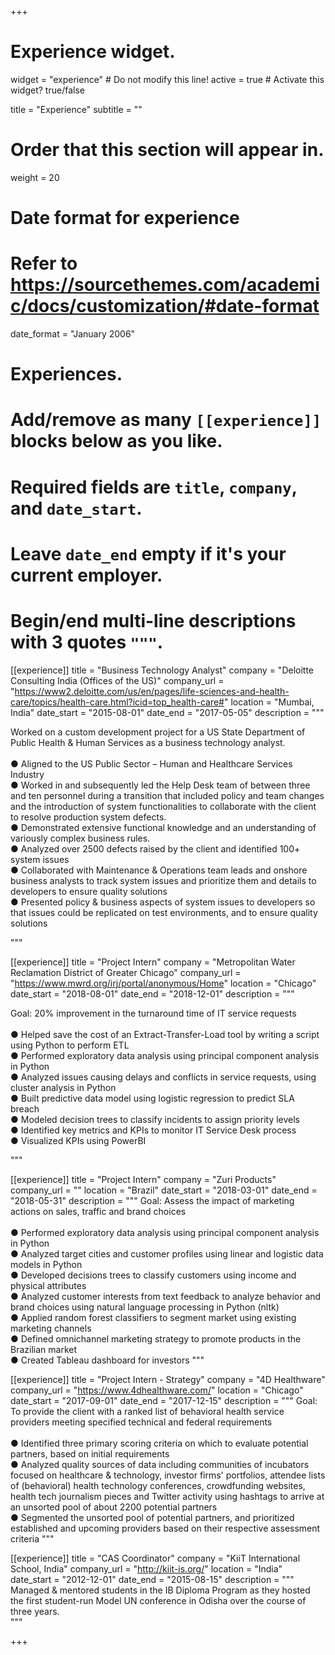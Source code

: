 +++
# Experience widget.
widget = "experience"  # Do not modify this line!
active = true  # Activate this widget? true/false

title = "Experience"
subtitle = ""

# Order that this section will appear in.
weight = 20

# Date format for experience
#   Refer to https://sourcethemes.com/academic/docs/customization/#date-format
date_format = "January 2006"

# Experiences.
#   Add/remove as many `[[experience]]` blocks below as you like.
#   Required fields are `title`, `company`, and `date_start`.
#   Leave `date_end` empty if it's your current employer.
#   Begin/end multi-line descriptions with 3 quotes `"""`.

[[experience]]
  title = "Business Technology Analyst"
  company = "Deloitte Consulting India (Offices of the US)"
  company_url = "https://www2.deloitte.com/us/en/pages/life-sciences-and-health-care/topics/health-care.html?icid=top_health-care#"
  location = "Mumbai, India"
  date_start = "2015-08-01"
  date_end = "2017-05-05"
  description = """
  
  
  Worked on a custom development project for a US State Department of Public Health & Human Services as a business technology analyst.<br/>
<br/>● Aligned to the US Public Sector – Human and Healthcare Services Industry 
<br/>● Worked in and subsequently led the Help Desk team of between three and ten personnel during a transition that included policy and team changes and the introduction of system functionalities to 
collaborate with the client to resolve production system defects. 
<br/>● Demonstrated extensive functional knowledge and an understanding of variously complex business rules.
<br/>● Analyzed over 2500 defects raised by the client and identified 100+ system issues
<br/>● Collaborated with Maintenance & Operations team leads and onshore business analysts to track system issues and prioritize them and details to developers to ensure quality solutions
<br/>● Presented policy & business aspects of system issues to developers so that issues could be replicated on test environments, and to ensure quality solutions   

"""


[[experience]]
  title = "Project Intern"
  company = "Metropolitan Water Reclamation District of Greater Chicago"
  company_url = "https://www.mwrd.org/irj/portal/anonymous/Home"
  location = "Chicago"
  date_start = "2018-08-01"
  date_end = "2018-12-01"
  description = """
  
  Goal: 20% improvement in the turnaround time of IT service requests<br/>
        <br/>● Helped save the cost of an Extract-Transfer-Load tool by writing a script using Python to perform ETL 
        <br/>● Performed exploratory data analysis using principal component analysis in Python 
        <br/>● Analyzed issues causing delays and conflicts in service requests, using cluster analysis in Python 
        <br/>● Built predictive data model using logistic regression to predict SLA breach 
        <br/>● Modeled decision trees to classify incidents to assign priority levels 
        <br/>● Identified key metrics and KPIs to monitor IT Service Desk process 
        <br/>● Visualized KPIs using PowerBI
  
  """

[[experience]]
  title = "Project Intern"
  company = "Zuri Products"
  company_url = ""
  location = "Brazil"
  date_start = "2018-03-01"
  date_end = "2018-05-31"
  description = """
  Goal: Assess the impact of marketing actions on sales, traffic and brand choices<br/>
<br/>● Performed exploratory data analysis using principal component analysis in Python
<br/>● Analyzed target cities and customer profiles using linear and logistic data models in Python
<br/>● Developed decisions trees to classify customers using income and physical attributes
<br/>● Analyzed customer interests from text feedback to analyze behavior and brand choices using natural language processing in Python (nltk)
<br/>● Applied random forest classifiers to segment market using existing marketing channels
<br/>● Defined omnichannel marketing strategy to promote products in the Brazilian market
<br/>● Created Tableau dashboard for investors 
  """

 [[experience]]
  title = "Project Intern - Strategy"
  company = "4D Healthware"
  company_url = "https://www.4dhealthware.com/"
  location = "Chicago"
  date_start = "2017-09-01"
  date_end = "2017-12-15"
  description = """
  Goal: To provide the client with a ranked list of behavioral health service providers meeting specified technical and federal requirements<br/>
<br/>● Identified three primary scoring criteria on which to evaluate potential partners, based on initial requirements
<br/>● Analyzed quality sources of data including communities of incubators focused on healthcare & technology, investor firms' portfolios, attendee lists of (behavioral) health technology conferences, crowdfunding websites, health tech journalism pieces and Twitter activity using hashtags to arrive at an unsorted pool of about 2200 potential partners
<br/>● Segmented the unsorted pool of potential partners, and prioritized established and upcoming providers based on their respective assessment criteria
  """  
  
  
  [[experience]]
  title = "CAS Coordinator"
  company = "KiiT International School, India"
  company_url = "http://kiit-is.org/"
  location = "India"
  date_start = "2012-12-01"
  date_end = "2015-08-15"
  description = """
  Managed & mentored students in the IB Diploma Program as they hosted the first student-run Model UN conference in Odisha over the course of three 
  years. <br/>
  """
  

  
+++
